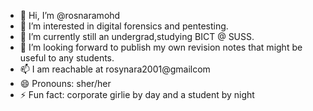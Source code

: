 - 👋 Hi, I’m @rosnaramohd
- 👀 I’m interested in digital forensics and pentesting. 
- 🌱 I’m currently still an undergrad,studying BICT @ SUSS.
- 💞️ I’m looking forward to publish my own revision notes that might be useful to any students. 
- 📫 I am reachable at rosynara2001@gmailcom
- 😄 Pronouns: sher/her
- ⚡ Fun fact: corporate girlie by day and a student by night

<!---
rosnaramohd/rosnaramohd is a ✨ special ✨ repository because its `README.md` (this file) appears on your GitHub profile.
You can click the Preview link to take a look at your changes.
--->
